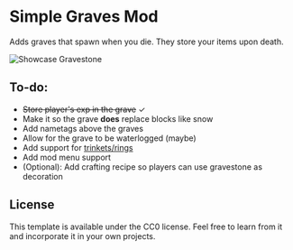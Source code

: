 # Simple Graves Mod

Adds graves that spawn when you die. They store your items upon death.

![Showcase Gravestone](https://github.com/Speechrezz/simple-graves-mod/blob/master/images/Showcase.jpg)

## To-do:
- ~~Store player's exp in the grave~~ ✓
- Make it so the grave **does** replace blocks like snow
- Add nametags above the graves
- Allow for the grave to be waterlogged (maybe)
- Add support for [trinkets/rings](https://www.curseforge.com/minecraft/mc-mods/trinkets-fabric "Trinkets (fabric)")
- Add mod menu support
- (Optional): Add crafting recipe so players can use gravestone as decoration

## License

This template is available under the CC0 license. Feel free to learn from it and incorporate it in your own projects.
